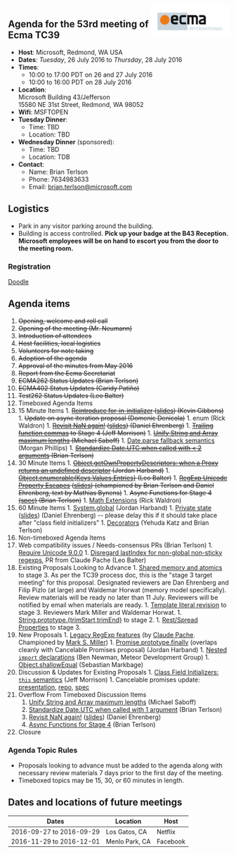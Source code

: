 <img src="../images/Ecma_RVB-003.jpg" align="right" height="70" alt="" />

## Agenda for the 53rd meeting of Ecma TC39

- **Host**: Microsoft, Redmond, WA USA
- **Dates**: *Tuesday*, 26 July 2016 to *Thursday*, 28 July 2016
- **Times**:
  - 10:00 to 17:00 PDT on 26 and 27 July 2016
  - 10:00 to 16:00 PDT on 28 July 2016
- **Location**:<br>
    Microsoft Building 43/Jefferson<br>
    15580 NE 31st Street, Redmond, WA 98052
- **Wifi**: MSFTOPEN
- **Tuesday Dinner**:
  - Time: TBD
  - Location: TBD
- **Wednesday Dinner** (sponsored):
  - Time: TBD
  - Location: TDB
- **Contact**:
  - Name: Brian Terlson
  - Phone: 7634983633
  - Email: brian.terlson@microsoft.com

## Logistics
* Park in any visitor parking around the building.
* Building is access controlled. **Pick up your badge at the B43 Reception. Microsoft employees will be on hand to escort you from the door to the meeting room.**

### Registration

[Doodle](http://doodle.com/poll/i4935fx6frut54qy)

## Agenda items

1. ~~Opening, welcome and roll call~~
  1. ~~Opening of the meeting (Mr. Neumann)~~
  1. ~~Introduction of attendees~~
  1. ~~Host facilities, local logistics~~
1. ~~Volunteers for note taking~~
1. ~~Adoption of the agenda~~
1. ~~Approval of the minutes from May 2016~~
1. ~~Report from the Ecma Secretariat~~
1. ~~ECMA262 Status Updates (Brian Terlson)~~
1. ~~ECMA402 Status Updates (Caridy Patiño)~~
1. ~~Test262 Status Updates (Leo Balter)~~
1. Timeboxed Agenda Items
  1. 15 Minute Items
    1. ~~[Reintroduce for-in-initializer](https://github.com/tc39/ecma262/pull/614) ([slides](https://docs.google.com/presentation/d/19LVVdCHfokJWQnNvkyu8M2vdpMAz8yIE1wB8yK7hLB4/edit#slide=id.gc6f980f91_0_0)) (Kevin Gibbons)~~
    1. ~~Update on async iteration proposal (Domenic Denicola)~~
    1. enum (Rick Waldron)
    1. ~~[Revisit NaN again!](https://github.com/tc39/ecma262/issues/635) ([slides](https://docs.google.com/presentation/d/1eqimbmVpMZET_5H9NacVkXGP2WNATg8bXWi3Ky2bsGo/edit)) (Daniel Ehrenberg)~~
    1. ~~[Trailing function commas](https://github.com/jeffmo/es-trailing-function-commas) to Stage 4 (Jeff Morrison)~~
    1. ~~[Unify String and Array maximum lengths](https://github.com/tc39/ecma262/pull/641) (Michael Saboff)~~
    1. [Date.parse fallback semantics](https://github.com/mrrrgn/proposal-date-time-string-format) (Morgan Phillips)
    1. ~~[Standardize Date.UTC when called with < 2 arguments](https://github.com/tc39/ecma262/pull/642) (Brian Terlson)~~
  1. 30 Minute Items
    1. ~~[Object.getOwnPropertyDescriptors: when a Proxy returns an undefined descriptor](https://github.com/tc39/ecma262/pull/593) (Jordan Harband)~~
    1. ~~[Object.enumerable{Keys,Values,Entries}](https://github.com/leobalter/object-enumerables) (Leo Balter)~~
    1. ~~[RegExp Unicode Property Escapes](https://github.com/mathiasbynens/es-regex-unicode-property-escapes) ([slides](https://docs.google.com/presentation/d/1o31S9RqDdkoWW2zfPMNIZdPDIp25Rr0-XW0gro_cskk/edit)) (championed by Brian Terlson and Daniel Ehrenberg, text by Mathias Bynens)~~
    1. ~~Async Functions for Stage 4 [(spec)](https://tc39.github.io/ecmascript-asyncawait) (Brian Terlson)~~
    1. [Math Extensions](https://github.com/rwaldron/proposal-math-extensions) (Rick Waldron)
  1. 60 Minute Items
    1. [System.global](https://github.com/tc39/proposal-global) (Jordan Harband)
    1. [Private state](https://github.com/tc39/proposal-private-fields) ([slides](https://docs.google.com/presentation/d/1RM_DEWAYh8PmJRt02IunIRaUNjlwprXF3yPW6NltuMA/edit)) (Daniel Ehrenberg) -- please delay this if it should take place after "class field initializers"
    1. [Decorators](http://tc39.github.io/proposal-decorators/) (Yehuda Katz and Brian Terlson)
1. Non-timeboxed Agenda Items
  1. Web compatibility issues / Needs-consensus PRs (Brian Terlson)
    1. [Require Unicode 9.0.0](https://github.com/tc39/ecma262/pull/620)
    1. [Disregard lastIndex for non-global non-sticky regexps](https://github.com/tc39/ecma262/pull/627), PR from Claude Pache (Leo Balter)
  1. Existing Proposals Looking to Advance
    1. [Shared memory and atomics](https://github.com/tc39/ecmascript_sharedmem) to stage 3.  As per the TC39 process doc, this is the "stage 3 target meeting" for this proposal.  Designated reviewers are Dan Ehrenberg and Filip Pizlo (at large) and Waldemar Horwat (memory model specifically).  Review materials will be ready no later than 11 July.  Reviewers will be notified by email when materials are ready.
    1. [Template literal revision](https://tc39.github.io/proposal-template-literal-revision/) to stage 3. Reviewers Mark Miller and Waldemar Horwat.
    1. [String.prototype.{trimStart,trimEnd}](https://sebmarkbage.github.io/ecmascript-string-left-right-trim/) to stage 2.
    1. [Rest/Spread Properties](http://sebmarkbage.github.io/ecmascript-rest-spread/) to stage 3.
  1. New Proposals
    1. [Legacy RegExp features](https://github.com/claudepache/es-regexp-legacy-static-properties) (by [Claude Pache](https://github.com/claudepache). Championed by [Mark S. Miller](https://github.com/erights))
    1. [Promise.prototype.finally](https://github.com/ljharb/proposal-promise-finally) (overlaps cleanly with Cancelable Promises proposal) (Jordan Harband)
    1. [Nested `import` declarations](https://github.com/tc39/ecma262/pull/646) (Ben Newman, Meteor Development Group)
    1. [Object.shallowEqual](https://github.com/sebmarkbage/ecmascript-shallow-equal) (Sebastian Markbage)
  1. Discussion & Updates for Existing Proposals
    1. [Class Field Initializers: `this` semantics](https://github.com/jeffmo/es-class-fields-and-static-properties/issues/34) (Jeff Morrison)
    1. Cancelable promises update: [presentation](https://docs.google.com/presentation/d/1kSY7X1ymw5f2oatDrZaMJh4Z_wpd0ynZIimhUyqhbrY/edit?usp=sharing), [repo](https://github.com/domenic/cancelable-promise), [spec](https://domenic.github.io/cancelable-promise/)
1. Overflow From Timeboxed Discussion Items
    1. [Unify String and Array maximum lengths](https://github.com/tc39/ecma262/pull/641) (Michael Saboff)
    1. [Standardize Date.UTC when called with 1 argument](https://github.com/tc39/ecma262/pull/642) (Brian Terlson)
    1. [Revisit NaN again!](https://github.com/tc39/ecma262/issues/635) ([slides](https://docs.google.com/presentation/d/1eqimbmVpMZET_5H9NacVkXGP2WNATg8bXWi3Ky2bsGo/edit)) (Daniel Ehrenberg)
    1. [Async Functions for Stage 4](https://tc39.github.io/ecmascript-asyncawait) (Brian Terlson)
1. Closure

### Agenda Topic Rules

* Proposals looking to advance must be added to the agenda along with necessary review materials 7 days prior to the first day of the meeting.
* Timeboxed topics may be 15, 30, or 60 minutes in length.

## Dates and locations of future meetings

| Dates                    | Location          | Host       |
|--------------------------|-------------------|------------|
| 2016-09-27 to 2016-09-29 | Los Gatos, CA     | Netflix    |
| 2016-11-29 to 2016-12-01 | Menlo Park, CA    | Facebook   |
